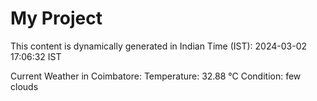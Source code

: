 # My Project

This content is dynamically generated in Indian Time (IST): 2024-03-02 17:06:32 IST


Current Weather in Coimbatore:
Temperature: 32.88 °C
Condition: few clouds
